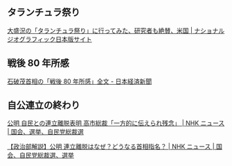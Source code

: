 ## タランチュラ祭り

[大盛況の「タランチュラ祭り」に行ってみた、研究者も絶賛、米国 | ナショナル ジオグラフィック日本版サイト](https://natgeo.nikkeibp.co.jp/atcl/news/25/100200543/)

## 戦後 80 年所感

[石破茂首相の「戦後 80 年所感」全文 - 日本経済新聞](https://www.nikkei.com/article/DGXZQOUA10A3M0Q5A011C2000000/?n_cid=dsapp_share_android)

## 自公連立の終わり

[公明 自民との連立離脱表明 高市総裁「一方的に伝えられ残念」 | NHK ニュース | 国会、選挙、自民党総裁選](https://news.web.nhk/newsweb/na/na-k10014946321000)

[【政治部解説】公明 連立離脱はなぜ？どうなる首相指名？ | NHK ニュース | 国会、自民党総裁選、選挙](https://news.web.nhk/newsweb/na/na-k10014947031000)
